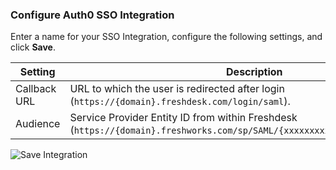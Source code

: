 ### Configure Auth0 SSO Integration

Enter a name for your SSO Integration, configure the following settings, and click **Save**.

<table class="table">
    <thead>
        <tr>
            <th><strong>Setting</strong></th>
            <th><strong>Description</strong></th>
        </tr>
    </thead>
    <tbody>
        <tr>
            <td>Callback URL</td>
            <td>URL to which the user is redirected after login (<code>https://{domain}.freshdesk.com/login/saml</code>).</td>
        </tr>
        <tr>
            <td>Audience</td>
            <td>Service Provider Entity ID from within Freshdesk (<code>https://{domain}.freshworks.com/sp/SAML/{xxxxxxxxxxxxxxxxxxx}/metadata</code>).</td>
        </tr>
    </tbody>
</table>

![Save Integration](https://auth0.com/docs/media/articles/dashboard/sso-integrations/dashboard-integrations-sso-create_settings.png)
